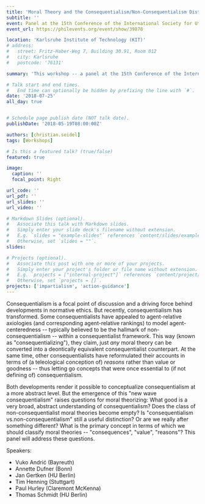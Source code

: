 ```yaml
---
title: 'Moral Theory and the Consequentialism/Non-Consequentialism Distinction'
subtitle: ''
event: Panel at the 15th Conference of the International Society for Utilitarian Studies (ISUS.XV)
event_url: https://philevents.org/event/show/39878

location: 'Karlsruhe Institute of Technology (KIT)'
# address:
#   street: Fritz-Haber-Weg 7, Building 30.91, Room 012
#   city: Karlsruhe
#   postcode: '76131'

summary: 'This workshop -- a panel at the 15th Conference of the International Society for Utilitarian Studies (ISUS.XV) -- discusses new wave consequentialism in moral philosophy. Speakers: Vuko Andrić, Annette Dufner, Jan Gertken, Tim Henning, Paul Hurley, Thomas Schmidt.'

# Talk start and end times.
#   End time can optionally be hidden by prefixing the line with `#`.
date: '2018-07-25'
all_day: true


# Schedule page publish date (NOT talk date).
publishDate: '2018-05-19T08:00:00Z'

authors: [christian.seidel]
tags: [Workshops]

# Is this a featured talk? (true/false)
featured: true

image:
  caption: ''
  focal_point: Right

url_code: ''
url_pdf: ''
url_slides: ''
url_video: ''

# Markdown Slides (optional).
#   Associate this talk with Markdown slides.
#   Simply enter your slide deck's filename without extension.
#   E.g. `slides = "example-slides"` references `content/slides/example-slides.md`.
#   Otherwise, set `slides = ""`.
slides:

# Projects (optional).
#   Associate this post with one or more of your projects.
#   Simply enter your project's folder or file name without extension.
#   E.g. `projects = ["internal-project"]` references `content/project/deep-learning/index.md`.
#   Otherwise, set `projects = []`.
projects: ['impartialism', 'action-guidance']
---
```


Consequentialism is a focal point of discussion and a driving force behind developments in normative ethics. But recently, consequentialism has transformed. Some consequentialists have appealed to agent-relative axiologies (and corresponding agent-relative rankings) to model agent-centeredness -- typically believed to be the hallmark of non-consequentialism -- within a consequentialist framework. This way (known as "consequentializing"), they claim, just *any* moral theory can be converted into a deontically equivalent consequentialist counterpart. At the same time, other consequentialists have reformulated their accounts in terms of (a teleological conception of) *reasons* rather than value or goodness -- thus letting go concepts that were once essential to (if not defining of) consequentialism.

Both developments render it possible to conceptualize consequentialism at a more abstract level. But the emergence of this "new wave consequentialism" raises questions for moral theorizing: What good is a very broad, abstract understanding of consequentialism? Does the class of non-consequentialist moral theories become empty? Is "consequentialism vs.non-consequentialism" still a useful distinction? Or are we really after something different? What is the primary concept in terms of which we should classify moral theories -- "consequences", "value", "reasons"? This panel will address these questions.

Speakers:

- Vuko Andrić (Bayreuth)
- Annette Dufner (Bonn)
- Jan Gertken (HU Berlin)
- Tim Henning (Stuttgart)
- Paul Hurley (Claremont McKenna)
- Thomas Schmidt (HU Berlin)